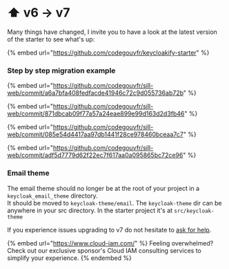 # ⬆ v6 -> v7

Many things have changed, I invite you to have a look at the latest version of the starter to see what's up: &#x20;

{% embed url="https://github.com/codegouvfr/keycloakify-starter" %}

### Step by step migration example

{% embed url="https://github.com/codegouvfr/sill-web/commit/a6a7bfa408fedfacde41946c72c9d055736ab72b" %}

{% embed url="https://github.com/codegouvfr/sill-web/commit/871dbcab09f77a57a24eae899e99d163d2d3fb46" %}

{% embed url="https://github.com/codegouvfr/sill-web/commit/085e54d4417aa97db1441f28ce978460bceaa7c7" %}

{% embed url="https://github.com/codegouvfr/sill-web/commit/adf5d7779d62f22ec7f617aa0a095865bc72ce96" %}

### Email theme

The email theme should no longer be at the root of your project in a `keycloak_email_theme` directory.  \
It should be moved to  `keycloak-theme/email`. The `keycloak-theme` dir can be anywhere in your src directory. In the starter project it's at `src/keycloak-theme`

If you experience issues upgrading to v7 do not hesitate to [ask for help](https://github.com/InseeFrLab/keycloakify/discussions).

{% embed url="https://www.cloud-iam.com/" %}
Feeling overwhelmed? Check out our exclusive sponsor's Cloud IAM consulting services to simplify your experience.
{% endembed %}
